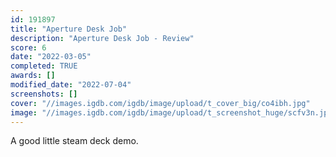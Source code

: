 ```yaml
---
id: 191897
title: "Aperture Desk Job"
description: "Aperture Desk Job - Review"
score: 6
date: "2022-03-05"
completed: TRUE
awards: []
modified_date: "2022-07-04"
screenshots: []
cover: "//images.igdb.com/igdb/image/upload/t_cover_big/co4ibh.jpg"
image: "//images.igdb.com/igdb/image/upload/t_screenshot_huge/scfv3n.jpg"
---
```

A good little steam deck demo.